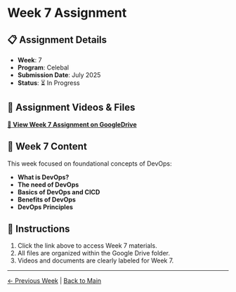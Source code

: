 # Week 7 Assignment

## 📋 Assignment Details
- **Week**: 7
- **Program**: Celebal
- **Submission Date**: July 2025
- **Status**: ⏳ In Progress

## 🎥 Assignment Videos & Files
**[📁 View Week 7 Assignment on GoogleDrive](https://drive.google.com/drive/folders/18zSRwZFs9FDFa_M0GnRqBAQoGXannCum?usp=sharing)**

## 📝 Week 7 Content
This week focused on foundational concepts of DevOps:
- **What is DevOps?**
- **The need of DevOps**
- **Basics of DevOps and CICD**
- **Benefits of DevOps**
- **DevOps Principles**

## 📖 Instructions
1. Click the link above to access Week 7 materials.
2. All files are organized within the Google Drive folder.
3. Videos and documents are clearly labeled for Week 7.

---
[← Previous Week](../Week-6/README.md) | [Back to Main](../README.md)
